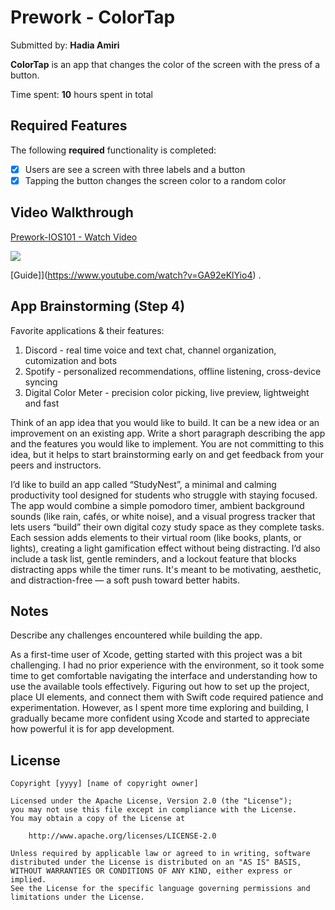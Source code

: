 # Prework - ColorTap

Submitted by: **Hadia Amiri**

**ColorTap** is an app that changes the color of the screen with the press of a button.  

Time spent: **10** hours spent in total

## Required Features

The following **required** functionality is completed:

- [x] Users are see a screen with three labels and a button
- [x] Tapping the button changes the screen color to a random color
 
## Video Walkthrough
<div>
    <a href="https://www.loom.com/share/a3647a608bda4506b6c923deac3c5e90">
      <p>Prework-IOS101 - Watch Video</p>
    </a>
    <a href="https://www.loom.com/share/a3647a608bda4506b6c923deac3c5e90">
      <img style="max-width:300px;" src="https://cdn.loom.com/sessions/thumbnails/a3647a608bda4506b6c923deac3c5e90-c8b43bb993ef6ef5-full-play.gif">
    </a>
  </div> 

[Guide]](https://www.youtube.com/watch?v=GA92eKlYio4) .

## App Brainstorming (Step 4)

Favorite applications & their features:
1. Discord - real time voice and text chat, channel organization, cutomization and bots
2. Spotify - personalized recommendations, offline listening, cross-device syncing
3. Digital Color Meter - precision color picking, live preview, lightweight and fast

Think of an app idea that you would like to build. It can be a new idea or an improvement on an existing app. Write a short paragraph describing the app and the features you would like to implement. You are not committing to this idea, but it helps to start brainstorming early on and get feedback from your peers and instructors.

I’d like to build an app called “StudyNest”, a minimal and calming productivity tool designed for students who struggle with staying focused. The app would combine a simple pomodoro timer, ambient background sounds (like rain, cafés, or white noise), and a visual progress tracker that lets users “build” their own digital cozy study space as they complete tasks. Each session adds elements to their virtual room (like books, plants, or lights), creating a light gamification effect without being distracting. I’d also include a task list, gentle reminders, and a lockout feature that blocks distracting apps while the timer runs. It's meant to be motivating, aesthetic, and distraction-free — a soft push toward better habits.


## Notes
Describe any challenges encountered while building the app.

As a first-time user of Xcode, getting started with this project was a bit challenging. I had no prior experience with the environment, so it took some time to get comfortable navigating the interface and understanding how to use the available tools effectively. Figuring out how to set up the project, place UI elements, and connect them with Swift code required patience and experimentation. However, as I spent more time exploring and building, I gradually became more confident using Xcode and started to appreciate how powerful it is for app development.

## License

    Copyright [yyyy] [name of copyright owner]

    Licensed under the Apache License, Version 2.0 (the "License");
    you may not use this file except in compliance with the License.
    You may obtain a copy of the License at

        http://www.apache.org/licenses/LICENSE-2.0

    Unless required by applicable law or agreed to in writing, software
    distributed under the License is distributed on an "AS IS" BASIS,
    WITHOUT WARRANTIES OR CONDITIONS OF ANY KIND, either express or implied.
    See the License for the specific language governing permissions and
    limitations under the License.
